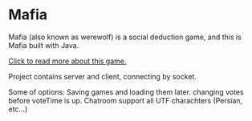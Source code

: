 # Mafia
Mafia (also known as werewolf) is a social deduction game, and this is Mafia built with Java.
 
[Click to read more about this game.](https://en.wikipedia.org/wiki/Mafia_(party_game))

Project contains server and client, connecting by socket.

Some of options:
  Saving games and loading them later.
  changing votes before voteTime is up.
  Chatroom support all UTF charachters (Persian, etc...)
